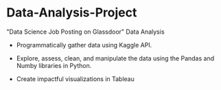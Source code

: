 # Data-Analysis-Project
"Data Science Job Posting on Glassdoor" Data Analysis

- Programmatically gather data using Kaggle API.

- Explore, assess, clean, and manipulate the data using the Pandas and Numby libraries in Python.

- Create impactful visualizations in Tableau